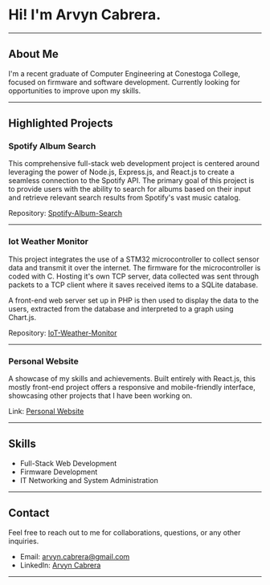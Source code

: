 # Hi! I'm Arvyn Cabrera.

---

## About Me

I'm a recent graduate of Computer Engineering at Conestoga College, focused on firmware and software development. Currently looking for opportunities to improve upon my skills.

---

## Highlighted Projects


### Spotify Album Search

This comprehensive full-stack web development project is centered around leveraging the power of Node.js, Express.js, and React.js to create a seamless connection to the Spotify API. The primary goal of this project is to provide users with the ability to search for albums based on their input and retrieve relevant search results from Spotify's vast music catalog.

Repository: [Spotify-Album-Search](https://github.com/Akcabrera10/Spotify-Album-Search)


---


### Iot Weather Monitor

This project integrates the use of a STM32 microcontroller to collect sensor data and transmit it over the internet. The firmware for the microcontroller is coded with C. Hosting it's own TCP server, data collected was sent through packets to a TCP client where it saves received items to a SQLite database.

A front-end web server set up in PHP is then used to display the data to the users, extracted from the database and interpreted to a graph using Chart.js.

Repository: [IoT-Weather-Monitor](https://github.com/Akcabrera10/IoT-Weather-Monitor)

---

### Personal Website

A showcase of my skills and achievements. Built entirely with React.js, this mostly front-end project offers a responsive and mobile-friendly interface, showcasing other projects that I have been working on.

Link: [Personal Website](https://arvyncabrera.com/)

---

## Skills

- Full-Stack Web Development
- Firmware Development
- IT Networking and System Administration

---

## Contact

Feel free to reach out to me for collaborations, questions, or any other inquiries.

- Email: arvyn.cabrera@gmail.com
- LinkedIn: [Arvyn Cabrera](https://www.linkedin.com/in/akcabrera/)

---
